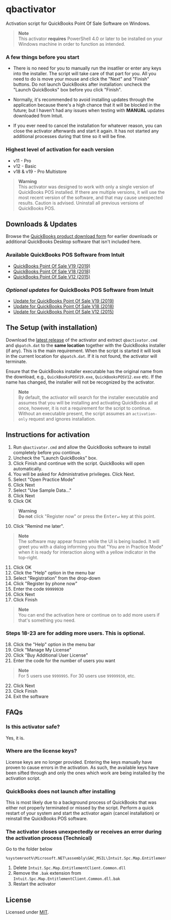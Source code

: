 # qbactivator

Activation script for QuickBooks Point Of Sale Software on Windows.

> **Note**  
This activator **requires** PowerShell 4.0 or later to be installed on your Windows machine in order to function as intended.

### A few things before you start

- There is no need for you to manually run the insatller or enter any keys into the installer. The script will take care of that part for you. All you need to do is move your mouse and click the "Next" and "Finish" buttons. Do not launch QuickBooks after installation: uncheck the "Launch QuickBooks" box before you click "Finish".

- Normally, it's recommended to avoid installing updates through the application because there's a high chance that it will be blocked in the future; but I haven't had any issues when testing with **MANUAL** updates downloaded from Intuit.

- If you ever need to cancel the installation for whatever reason, you can close the activator afterwards and start it again. It has not started any additional processes during that time so it will be fine.

### Highest level of activation for each version
- v11 - Pro
- v12 - Basic
- v18 & v19 - Pro Multistore

> **Warning**  
> This activator was designed to work with only a single version of QuickBooks POS installed. If there are multiple versions, it will use the most recent version of the software, and that may cause unexpected results. Caution is advised. Uninstall all previous versions of QuickBooks POS.

## Downloads & Updates

Browse the [QuickBooks product download form](https://downloads.quickbooks.com/app/qbdt/products) for earlier downloads or additional QuickBooks Desktop software that isn't included here.

### Available QuickBooks POS Software from Intuit

- [QuickBooks Point Of Sale V19 (2019)](https://dlm2.download.intuit.com/akdlm/SBD/QuickBooks/2019/Latest/QuickBooksPOSV19.exe)
- [QuickBooks Point Of Sale V18 (2018)](https://dlm2.download.intuit.com/akdlm/SBD/QuickBooks/2018/Latest/QuickBooksPOSV18.exe)
- [QuickBooks Point Of Sale V12 (2015)](https://dlm2.download.intuit.com/akdlm/SBD/QuickBooks/2015/Latest/QuickBooksPOSV12.exe)

### *Optional updates* for QuickBooks POS Software from Intuit

- [Update for QuickBooks Point Of Sale V19 (2019)](https://qbpos.intuit.com/POS19.0/WebQBPOSPatch_V19R5.exe)
- [Update for QuickBooks Point Of Sale V18 (2018)](https://qbpos.intuit.com/POS18.0/WebQBPOSPatch_V18R14.exe)
- [Update for QuickBooks Point Of Sale V12 (2015)](https://qbpos.intuit.com/POS12.0/WebQBPOSPatch_V12R21.exe)

## The Setup (with installation)

Download the [latest release](https://github.com/neuralpain/qbactivator/releases/download/v0.17.1/qbactivator-0.17.1.zip) of the activator and extract `qbactivator.cmd` and `qbpatch.dat` to the **same location** together with the QuickBooks installer (if any). This is the main requirement. When the script is started it will look in the current location for `qbpatch.dat`. If it is not found, the activator will terminate.

Ensure that the QuickBooks installer executable has the original name from the download, e.g., `QuickBooksPOSV19.exe`, `QuickBooksPOSV12.exe` etc. If the name has changed, the installer will not be recognized by the activator.

> **Note**  
> By default, the activator will search for the installer executable and assumes that you will be installing and activating QuickBooks all at once, however, it is not a requirement for the script to continue. Without an executable present, the script assumes an `activation-only` request and ignores installation.

## Instructions for activation

1. Run `qbactivator.cmd` and allow the QuickBooks software to install completely before you continue.
2. Uncheck the "Launch QuickBooks" box. 
3. Click Finish and continue with the script. QuickBooks will open automatically.
4. You will be asked for Administrative privileges. Click Next.
5. Select "Open Practice Mode"
6. Click Next
7. Select "Use Sample Data..."
8. Click Next
9. Click OK

> **Warning**  
> **Do not** click "Register now" or press the <kbd>Enter↵</kbd> key at this point.

10. Click "Remind me later".

> **Note**  
> The software may appear frozen while the UI is being loaded. It will greet you with a dialog informing you that "You are in Practice Mode" when it is ready for interaction along with a yellow indicator in the top-right.

11. Click OK
12. Click the "Help" option in the menu bar
13. Select "Registration" from the drop-down
14. Click "Register by phone now"
15. Enter the code `99999930`
16. Click Next
17. Click Finish

> **Note**  
> You can end the activation here or continue on to add more users if that's something you need.

### Steps 18-23 are for adding more users. This is optional.

18. Click the "Help" option in the menu bar
19. Click "Manage My License"
20. Click "Buy Additional User License"
21. Enter the code for the number of users you want

> **Note**  
> For 5 users use `9999995`. For 30 users use `99999930`, etc.

22. Click Next
23. Click Finish
24. Exit the software

## FAQs

### Is this activator safe?

Yes, it is. 

### Where are the license keys?

License keys are no longer provided. Entering the keys manually have proven to cause errors in the activation. As such, the available keys have been sifted through and only the ones which work are being installed by the activation script.

### QuickBooks does not launch after installing

This is most likely due to a background process of QuickBooks that was either not properly terminated or missed by the script. Perform a quick restart of your system and start the activator again (cancel installation) or reinstall the QuickBooks POS software.

### The activator closes unexpectedly or receives an error during the activation process (Technical)

Go to the folder below

   ```
   %systemroot%\Microsoft.NET\assembly\GAC_MSIL\Intuit.Spc.Map.EntitlementClient.Common\v4.0_8.0.0.0__5dc4fe72edbcacf5
   ```

   1. Delete `Intuit.Spc.Map.EntitlementClient.Common.dll`
   2. Remove the `.bak` extension from `Intuit.Spc.Map.EntitlementClient.Common.dll.bak`
   3. Restart the activator

## License

Licensed under [MIT](./LICENSE).
